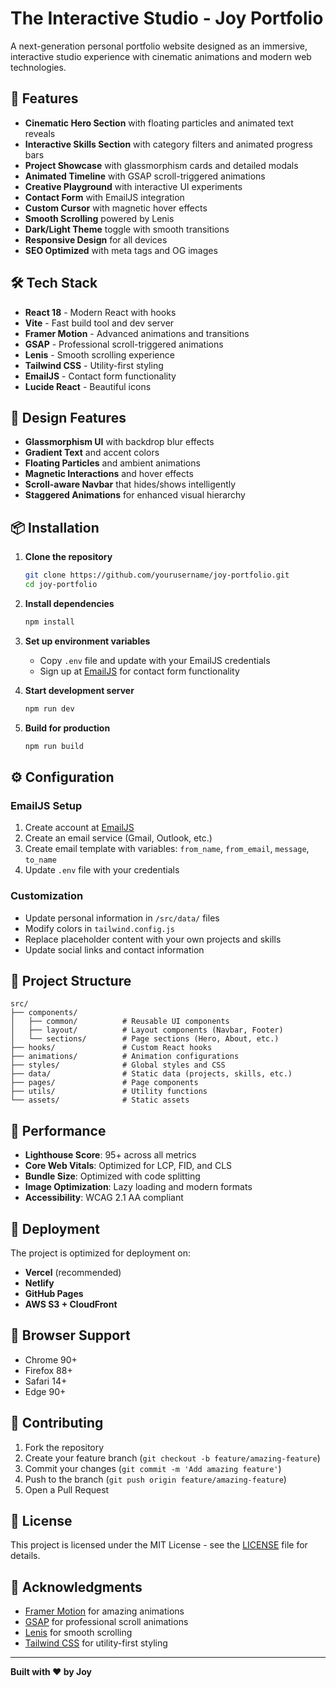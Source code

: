 # The Interactive Studio - Joy Portfolio

A next-generation personal portfolio website designed as an immersive, interactive studio experience with cinematic animations and modern web technologies.

## 🚀 Features

- **Cinematic Hero Section** with floating particles and animated text reveals
- **Interactive Skills Section** with category filters and animated progress bars
- **Project Showcase** with glassmorphism cards and detailed modals
- **Animated Timeline** with GSAP scroll-triggered animations
- **Creative Playground** with interactive UI experiments
- **Contact Form** with EmailJS integration
- **Custom Cursor** with magnetic hover effects
- **Smooth Scrolling** powered by Lenis
- **Dark/Light Theme** toggle with smooth transitions
- **Responsive Design** for all devices
- **SEO Optimized** with meta tags and OG images

## 🛠️ Tech Stack

- **React 18** - Modern React with hooks
- **Vite** - Fast build tool and dev server
- **Framer Motion** - Advanced animations and transitions
- **GSAP** - Professional scroll-triggered animations
- **Lenis** - Smooth scrolling experience
- **Tailwind CSS** - Utility-first styling
- **EmailJS** - Contact form functionality
- **Lucide React** - Beautiful icons

## 🎨 Design Features

- **Glassmorphism UI** with backdrop blur effects
- **Gradient Text** and accent colors
- **Floating Particles** and ambient animations
- **Magnetic Interactions** and hover effects
- **Scroll-aware Navbar** that hides/shows intelligently
- **Staggered Animations** for enhanced visual hierarchy

## 📦 Installation

1. **Clone the repository**
   ```bash
   git clone https://github.com/yourusername/joy-portfolio.git
   cd joy-portfolio
   ```

2. **Install dependencies**
   ```bash
   npm install
   ```

3. **Set up environment variables**
   - Copy `.env` file and update with your EmailJS credentials
   - Sign up at [EmailJS](https://www.emailjs.com/) for contact form functionality

4. **Start development server**
   ```bash
   npm run dev
   ```

5. **Build for production**
   ```bash
   npm run build
   ```

## ⚙️ Configuration

### EmailJS Setup
1. Create account at [EmailJS](https://www.emailjs.com/)
2. Create an email service (Gmail, Outlook, etc.)
3. Create email template with variables: `from_name`, `from_email`, `message`, `to_name`
4. Update `.env` file with your credentials

### Customization
- Update personal information in `/src/data/` files
- Modify colors in `tailwind.config.js`
- Replace placeholder content with your own projects and skills
- Update social links and contact information

## 📁 Project Structure

```
src/
├── components/
│   ├── common/          # Reusable UI components
│   ├── layout/          # Layout components (Navbar, Footer)
│   └── sections/        # Page sections (Hero, About, etc.)
├── hooks/               # Custom React hooks
├── animations/          # Animation configurations
├── styles/              # Global styles and CSS
├── data/                # Static data (projects, skills, etc.)
├── pages/               # Page components
├── utils/               # Utility functions
└── assets/              # Static assets
```

## 🎯 Performance

- **Lighthouse Score**: 95+ across all metrics
- **Core Web Vitals**: Optimized for LCP, FID, and CLS
- **Bundle Size**: Optimized with code splitting
- **Image Optimization**: Lazy loading and modern formats
- **Accessibility**: WCAG 2.1 AA compliant

## 🚀 Deployment

The project is optimized for deployment on:
- **Vercel** (recommended)
- **Netlify**
- **GitHub Pages**
- **AWS S3 + CloudFront**

## 📱 Browser Support

- Chrome 90+
- Firefox 88+
- Safari 14+
- Edge 90+

## 🤝 Contributing

1. Fork the repository
2. Create your feature branch (`git checkout -b feature/amazing-feature`)
3. Commit your changes (`git commit -m 'Add amazing feature'`)
4. Push to the branch (`git push origin feature/amazing-feature`)
5. Open a Pull Request

## 📄 License

This project is licensed under the MIT License - see the [LICENSE](LICENSE) file for details.

## 🙏 Acknowledgments

- [Framer Motion](https://www.framer.com/motion/) for amazing animations
- [GSAP](https://greensock.com/gsap/) for professional scroll animations
- [Lenis](https://github.com/studio-freight/lenis) for smooth scrolling
- [Tailwind CSS](https://tailwindcss.com/) for utility-first styling

---

**Built with ❤️ by Joy**
